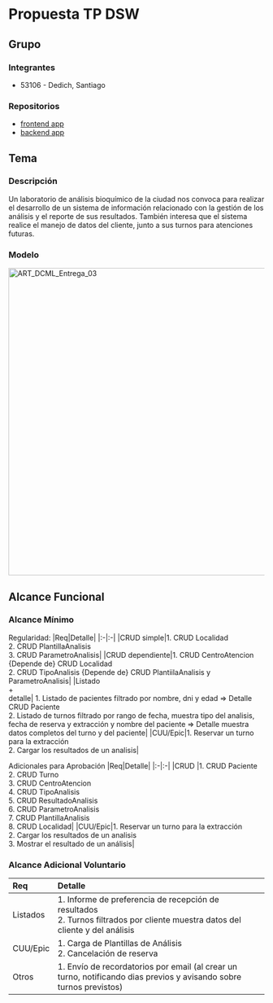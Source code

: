 # Propuesta TP DSW

## Grupo

### Integrantes

- 53106 - Dedich, Santiago

### Repositorios

- [frontend app](https://github.com/Santi3226/tp-dsw/tree/main/frontend)
- [backend app](https://github.com/Santi3226/tp-dsw/tree/main/backend)

## Tema

### Descripción

Un laboratorio de análisis bioquímico de la ciudad nos convoca para realizar el desarrollo de un sistema de información relacionado con la gestión de los análisis y el reporte de sus resultados. También interesa que el sistema realice el manejo de datos del cliente, junto a sus turnos para atenciones futuras.

### Modelo

<img width="981" height="604" alt="ART_DCML_Entrega_03" src="https://github.com/user-attachments/assets/68e26b96-cf66-4d87-90c8-51e82a798ab2" />

## Alcance Funcional

### Alcance Mínimo

Regularidad:
|Req|Detalle|
|:-|:-|
|CRUD simple|1. CRUD Localidad<br>2. CRUD PlantillaAnalisis<br>3. CRUD ParametroAnalisis|
|CRUD dependiente|1. CRUD CentroAtencion {Depende de} CRUD Localidad<br>2. CRUD TipoAnalisis {Depende de} CRUD PlantiilaAnalisis y ParametroAnalisis|
|Listado<br>+<br>detalle| 1. Listado de pacientes filtrado por nombre, dni y edad => Detalle CRUD Paciente<br> 2. Listado de turnos filtrado por rango de fecha, muestra tipo del analisis, fecha de reserva y extracción y nombre del paciente => Detalle muestra datos completos del turno y del paciente|
|CUU/Epic|1. Reservar un turno para la extracción<br>2. Cargar los resultados de un analisis|

Adicionales para Aprobación
|Req|Detalle|
|:-|:-|
|CRUD |1. CRUD Paciente<br>2. CRUD Turno<br>3. CRUD CentroAtencion<br>4. CRUD TipoAnalisis<br>5. CRUD ResultadoAnalisis<br>6. CRUD ParametroAnalisis<br>7. CRUD PlantillaAnalisis<br>8. CRUD Localidad|
|CUU/Epic|1. Reservar un turno para la extracción<br>2. Cargar los resultados de un analisis<br>3. Mostrar el resultado de un análisis|

### Alcance Adicional Voluntario

| Req      | Detalle                                                                                                                           |
| :------- | :-------------------------------------------------------------------------------------------------------------------------------- |
| Listados | 1. Informe de preferencia de recepción de resultados <br>2. Turnos filtrados por cliente muestra datos del cliente y del análisis |
| CUU/Epic | 1. Carga de Plantillas de Análisis<br>2. Cancelación de reserva                                                                   |
| Otros    | 1. Envío de recordatorios por email (al crear un turno, notificando dias previos y avisando sobre turnos previstos)               |
